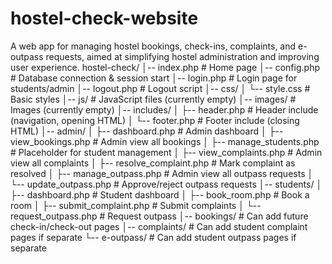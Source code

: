 # hostel-check-website
A web app for managing hostel bookings, check-ins, complaints, and e-outpass requests, aimed at simplifying hostel administration and improving user experience.
hostel-check/
│-- index.php                   # Home page
│-- config.php                  # Database connection & session start
│-- login.php                   # Login page for students/admin
│-- logout.php                  # Logout script
│-- css/
│   └-- style.css               # Basic styles
│-- js/                         # JavaScript files (currently empty)
│-- images/                     # Images (currently empty)
│-- includes/
│   ├-- header.php              # Header include (navigation, opening HTML)
│   └-- footer.php              # Footer include (closing HTML)
│-- admin/
│   ├-- dashboard.php           # Admin dashboard
│   ├-- view_bookings.php       # Admin view all bookings
│   ├-- manage_students.php     # Placeholder for student management
│   ├-- view_complaints.php     # Admin view all complaints
│   ├-- resolve_complaint.php   # Mark complaint as resolved
│   ├-- manage_outpass.php      # Admin view all outpass requests
│   └-- update_outpass.php      # Approve/reject outpass requests
│-- students/
│   ├-- dashboard.php           # Student dashboard
│   ├-- book_room.php           # Book a room
│   ├-- submit_complaint.php    # Submit complaints
│   └-- request_outpass.php     # Request outpass
│-- bookings/                    # Can add future check-in/check-out pages
│-- complaints/                  # Can add student complaint pages if separate
└-- e-outpass/                   # Can add student outpass pages if separate
